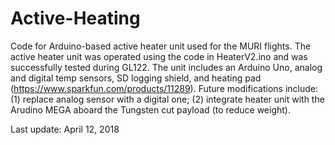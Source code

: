 # Active-Heating

Code for Arduino-based active heater unit used for the MURI flights. The active heater unit was operated using the code in HeaterV2.ino and was successfully tested during GL122. The unit includes an Arduino Uno, analog and digital temp sensors, SD logging shield, and heating pad (https://www.sparkfun.com/products/11289). Future modifications include: (1) replace analog sensor with a digital one; (2) integrate heater unit with the Arudino MEGA aboard the Tungsten cut payload (to reduce weight).

Last update: April 12, 2018
